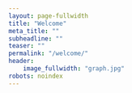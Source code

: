 ```yaml
---
layout: page-fullwidth
title: "Welcome"
meta_title: ""
subheadline: ""
teaser: ""
permalink: "/welcome/"
header:
    image_fullwidth: "graph.jpg"
robots: noindex
---
```

